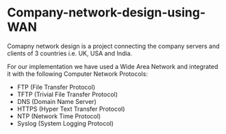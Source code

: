 # Company-network-design-using-WAN

Comapny network design is a project connecting the company servers and clients of 3 countries i.e. UK, USA and India.

For our implementation we have used a Wide Area Network and integrated it with the following Computer Network Protocols:
- FTP (File Transfer Protocol)
- TFTP (Trivial File Transfer Protocol)
- DNS (Domain Name Server)
- HTTPS (Hyper Text Transfer Protocol)
- NTP (Network Time Protocol)
- Syslog (System Logging Protocol)
